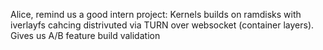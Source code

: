 Alice, remind us a good intern project: Kernels builds on ramdisks with iverlayfs cahcing distrivuted via TURN over websocket (container layers). Gives us A/B feature build validation 